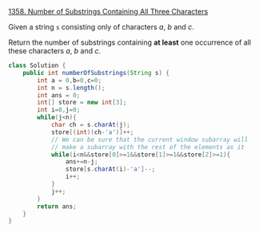 
[1358. Number of Substrings Containing All Three Characters](https://leetcode.com/problems/number-of-substrings-containing-all-three-characters/)

Given a string `s` consisting only of characters _a_, _b_ and _c_.

Return the number of substrings containing **at least** one occurrence of all these characters _a_, _b_ and _c_.

```java
class Solution {
    public int numberOfSubstrings(String s) {
        int a = 0,b=0,c=0;
        int n = s.length();
        int ans = 0;
        int[] store = new int[3];
        int i=0,j=0;
        while(j<n){
            char ch = s.charAt(j);
            store[(int)(ch-'a')]++;
            // We can be sure that the current window subarray will
            // make a subarray with the rest of the elements as it              // already has satisfied the conditions 
            while(i<n&&store[0]>=1&&store[1]>=1&&store[2]>=1){
                ans+=n-j;
                store[s.charAt(i)-'a']--;
                i++;
            }
            j++;
        }
        return ans;
    }
}
```